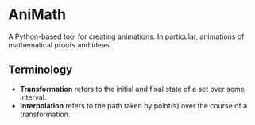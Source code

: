 # AniMath
A Python-based tool for creating animations. In particular, animations of mathematical proofs and ideas.

## Terminology
* **Transformation** refers to the initial and final state of a set over some interval.
* **Interpolation** refers to the path taken by point(s) over the course of a transformation.
